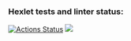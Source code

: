 ### Hexlet tests and linter status:
[![Actions Status](https://github.com/greenboxer1/frontend-project-44/workflows/hexlet-check/badge.svg)](https://github.com/greenboxer1/frontend-project-44/actions)
<a href="https://codeclimate.com/github/greenboxer1/frontend-project-44/maintainability"><img src="https://api.codeclimate.com/v1/badges/9602640f883955ae47b2/maintainability" /></a>